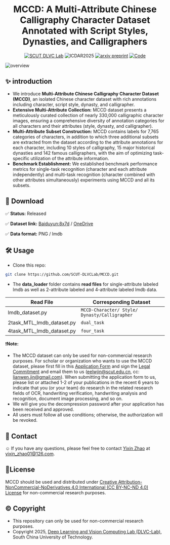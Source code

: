 # <div align=center>MCCD: A Multi-Attribute Chinese Calligraphy Character Dataset Annotated with Script Styles, Dynasties, and Calligraphers</div>
<div align="center">

[![SCUT DLVC Lab](https://img.shields.io/badge/SCUT-DLVC_Lab-327FE6?logo=Academia&logoColor=white&style=plastic)](http://dlvc-lab.net/lianwen/)     ![ICDAR2025](https://img.shields.io/badge/2025-ICDAR?style=plastic&label=ICDAR&labelColor=grey&color=%2300BFFF) [![arxiv preprint](https://img.shields.io/badge/2507.06948-arxiv?style=plastic&label=arxiv&labelColor=grey&color=%23DC143C&link=https%3A%2F%2Farxiv.org%2Fabs%2F2507.06948)](https://arxiv.org/abs/2507.06948) [![Code](https://img.shields.io/badge/MCCD-Code?style=plastic&label=Code&labelColor=grey&color=%23DB7093)](https://github.com/SCUT-DLVCLab/MCCD)

</div>

![overview](https://github.com/SCUT-DLVCLab/MCCD/blob/main/picture/overview.png)

## ✨ introduction
- We introduce **Multi-Attribute Chinese Calligraphy Character Dataset (MCCD)**, an isolated Chinese character dataset with rich annotations including character, script style, dynasty, and calligrapher.
- **Extensive Multi-Attribute Collection:** MCCD dataset presents a meticulously curated collection of nearly 330,000 calligraphic character images, ensuring a comprehensive diversity of annotation categories for all characters and their attributes (style, dynasty, and calligrapher).
- **Multi-Attribute Subset Construction:** MCCD contains labels for 7,765 categories of characters, in addition to which three additional subsets are extracted from the dataset according to the attribute annotations for each character, including 10 styles of calligraphy, 15 major historical dynasties and 142 famous calligraphers, with the aim of optimizing task-specific utilization of the attribute information.
- **Benchmark Establishment:** We established benchmark performance metrics for single-task recognition (character and each attribute independently) and multi-task recognition (character combined with other attributes simultaneously) experiments using MCCD and all its subsets.

## 🔗 Download
✅ **Status:** Released

✅ **Dataset link:** [Baiduyun:8x7d]( https://pan.baidu.com/s/1qkM_1gizNRBONEY47nw50g?pwd=8x7d) / [OneDrive](https://1drv.ms/u/c/d3b0ec8fe3491f94/EXtpGohdU55Io8CUtbfjShkBocjgdcDl4y0j-_gJRN-LNQ?e=ShhRhh)

✅ **Data format:** PNG / lmdb

## 🛠️ Usage
- Clone this repo:
```bash
git clone https://github.com/SCUT-DLVCLab/MCCD.git
```
- The **data_loader** folder contains **read files** for single-attribute labeled lmdb as well as 2-attribute labeled and 4-attribute labeled lmdb data.

|Read File                 |Corresponding Dataset                                     
|--------------------------|---------------------------------------------|
|lmdb_dataset.py           |`MCCD-Character/ Style/ Dynasty/Calligrapher`            
|2task_MTL_lmdb_dataset.py |`dual_task`                                  |
|4task_MTL_lmdb_dataset.py |`four_task`|

❗**Note:**
- The MCCD dataset can only be used for non-commercial research purposes. For scholar or organization who wants to use the MCCD dataset, please first fill in this [Application Form](https://github.com/SCUT-DLVCLab/MCCD/blob/main/application-form/Application-Form-for-Using-MCCD.docx)  and sign the [Legal Commitment](https://github.com/SCUT-DLVCLab/MCCD/blob/main/application-form/Legal-Commitment.docx) and email them to us (eelwjin@scut.edu.cn, cc: lianwen.jin@gmail.com). When submitting the application form to us, please list or attached 1-2 of your publications in the recent 6 years to indicate that you (or your team) do research in the related research fields of OCR, handwriting verification, handwriting analysis and recognition, document image processing, and so on.
- We will give you the decompression password after your application has been received and approved.
- All users must follow all use conditions; otherwise, the authorization will be revoked.

## 📧 Contact
☺️ If you have any questions, please feel free to contact [Yixin Zhao](https://github.com/Christinazyx) at yixin_zhao01@126.com. 

## 🔐License
MCCD should be used and distributed under [Creative Attribution-NonCommercial-NoDerivatives 4.0 International (CC BY-NC-ND 4.0) License](https://creativecommons.org/licenses/by-nc-nd/4.0/) for non-commercial research purposes.

## ©️ Copyright
- This repository can only be used for non-commercial research purposes.
- Copyright 2025, [Deep Learning and Vision Computing Lab (DLVC-Lab)](http://www.dlvc-lab.net/), South China University of Technology.

